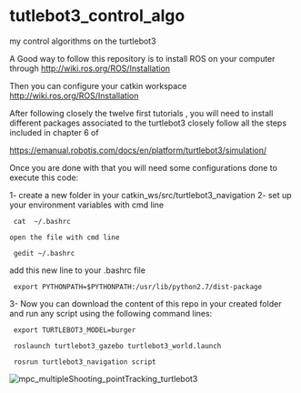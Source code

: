 # tutlebot3_control_algo
my control algorithms on the turtlebot3

A Good way to follow this repository is to install ROS on your computer through
http://wiki.ros.org/ROS/Installation

Then you can configure your catkin workspace 
http://wiki.ros.org/ROS/Installation

After following closely the twelve first tutorials , you will
need to install different packages associated to the turtlebot3
closely follow all the steps included in chapter 6 of 

https://emanual.robotis.com/docs/en/platform/turtlebot3/simulation/

Once you are done with that you will need some configurations done 
to execute this code:


1- create a new folder in your catkin_ws/src/turtlebot3_navigation 
2- set up your environment variables with cmd line 
   
     cat  ~/.bashrc 
    
    open the file with cmd line
   
     gedit ~/.bashrc 
add this new line to your .bashrc file 
     
     export PYTHONPATH=$PYTHONPATH:/usr/lib/python2.7/dist-package
     
 3- Now you can download the content of this repo in your created folder
 and run any script using the following command lines:
 
     export TURTLEBOT3_MODEL=burger

     roslaunch turtlebot3_gazebo turtlebot3_world.launch
 
     rosrun turtlebot3_navigation script
   

![mpc_multipleShooting_pointTracking_turtlebot3](https://github.com/themasterofarts/tutlebot3_control_algo/assets/51891613/18e5f87b-1c07-4d92-89a6-e195c9cba329)
